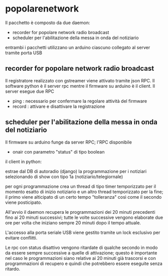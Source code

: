 popolarenetwork
===============

Il pacchetto è composto da due daemon:

* recorder for popolare network radio broadcast
* scheduler per l'abilitazione della messa in onda del notiziario

entrambi i pacchetti utilizzano un arduino ciascuno collegato al server 
tramite porta USB

recorder for popolare network radio broadcast
---------------------------------------------

Il registratore realizzato con gstreamer viene attivato tramite json RPC.
Il software python è il server rpc mentre il firmware su arduino è il client.
Il server esegue due RPC

* ping : necessario per confermare la regolare attività del firmware
* record : attivare e disattivare la registrazione

scheduler per l'abilitazione della messa in onda del notiziario
---------------------------------------------------------------

Il firmware su arduino funge da server RPC; l'RPC disponibile

* onair con parametro "status" di tipo boolean

il client in python:

estrae dal DB di autoradio (django) la programmazione per i notiziari
selezionando di show con tipo 1a (notiziario/telegiornale)

per ogni programmazione crea un thread di tipo timer temporizzato per
il momento esatto di inizio notiziario e un altro thread temporizzato
per la fine; il primo viene alticipato di un certo tempo "tolleranza"
così come il secondo viene posticipato.

All'avvio il daemon recupera le programmazioni dei 20 minuti
precedenti fino ai 20 minuti successivi; tutte le volte successive
vengono elaborate due ore per volta che iniziano sempre 20 minuti dopo
il tempo attuale.

L'accesso alla porta seriale USB viene gestito tramite un lock
esclusivo per evitare conflitti.

Le rpc con status disattivo vengono ritardate di qualche secondo in
modo da essere sempre successive a quelle di attivazione; questo è
importante nel caso le programmazioni siano relative ai 20 minuti già
trascorsi e con programmazioni di recupero e quindi che potrebbero
essere eseguite senza ritardo.


